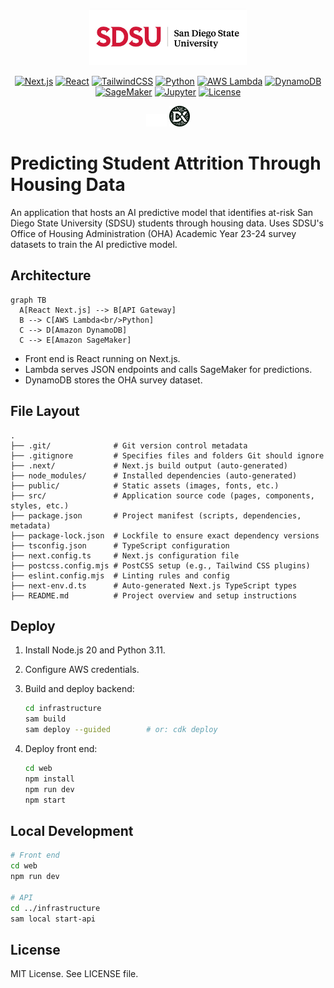 <!--
  README.md
-->

<p align="center">
  <img src="public/media/banner.jpg" alt="Predicting Attrition Through Housing Data banner" width="50%">
</p>
<p align="center">
  <a href="#"><img alt="Next.js"       src="https://img.shields.io/badge/next.js-14-black"></a>
  <a href="#"><img alt="React"         src="https://img.shields.io/badge/react-18-blue"></a>
  <a href="#"><img alt="TailwindCSS"   src="https://img.shields.io/badge/tailwindcss-3.x-38BDF8"></a>
  <a href="#"><img alt="Python"        src="https://img.shields.io/badge/python-3.11-yellow"></a>
  <a href="#"><img alt="AWS Lambda"    src="https://img.shields.io/badge/aws%20lambda-Serverless-orange"></a>
  <a href="#"><img alt="DynamoDB"      src="https://img.shields.io/badge/dynamodb-NoSQL-4053D6"></a>
  <a href="#"><img alt="SageMaker"     src="https://img.shields.io/badge/sagemaker-ML-blue"></a>
  <a href="#"><img alt="Jupyter"       src="https://img.shields.io/badge/jupyter-Notebook-F37626"></a>
  <a href="#"><img alt="License"       src="https://img.shields.io/badge/license-MIT-green"></a>
</p>

<p align="center">
  <img src="public/media/aws_logo.png" alt="Predicting Attrition Through Housing Data banner" width="6.5%">
  <img src="public/media/dxhub_logo.png" alt="Predicting Attrition Through Housing Data banner" width="6.5%">
</p>

# Predicting Student Attrition Through Housing Data

An application that hosts an AI predictive model that identifies at-risk San Diego State University (SDSU) students through housing data.
Uses SDSU's Office of Housing Administration (OHA) Academic Year 23-24 survey datasets to train the AI predictive model.


## Architecture

```mermaid
graph TB
  A[React Next.js] --> B[API Gateway]
  B --> C[AWS Lambda<br/>Python]
  C --> D[Amazon DynamoDB]
  C --> E[Amazon SageMaker]
```

* Front end is React running on Next.js.  
* Lambda serves JSON endpoints and calls SageMaker for predictions.  
* DynamoDB stores the OHA survey dataset.

## File Layout

```
.
├── .git/              # Git version control metadata
├── .gitignore         # Specifies files and folders Git should ignore
├── .next/             # Next.js build output (auto-generated)
├── node_modules/      # Installed dependencies (auto-generated)
├── public/            # Static assets (images, fonts, etc.)
├── src/               # Application source code (pages, components, styles, etc.)
├── package.json       # Project manifest (scripts, dependencies, metadata)
├── package-lock.json  # Lockfile to ensure exact dependency versions
├── tsconfig.json      # TypeScript configuration
├── next.config.ts     # Next.js configuration file
├── postcss.config.mjs # PostCSS setup (e.g., Tailwind CSS plugins)
├── eslint.config.mjs  # Linting rules and config
├── next-env.d.ts      # Auto-generated Next.js TypeScript types
├── README.md          # Project overview and setup instructions
```

## Deploy

1. Install Node.js 20 and Python 3.11.  
2. Configure AWS credentials.  
3. Build and deploy backend:

   ```bash
   cd infrastructure
   sam build
   sam deploy --guided        # or: cdk deploy
   ```

4. Deploy front end:

   ```bash
   cd web
   npm install
   npm run dev
   npm start
   ```

## Local Development

```bash
# Front end
cd web
npm run dev

# API
cd ../infrastructure
sam local start-api
```

## License

MIT License. See LICENSE file.
